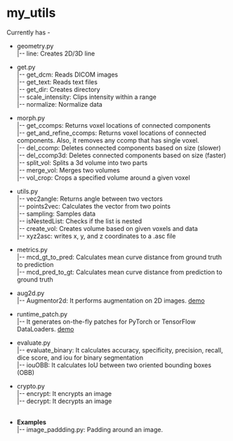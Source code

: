 # my_utils

Currently has - <br>
  * geometry.py <br>
    |-- line: Creates 2D/3D line <br>
  * get.py <br>
    |-- get_dcm: Reads DICOM images <br>
    |-- get_text: Reads text files <br>
    |-- get_dir: Creates directory <br>
    |-- scale_intensity: Clips intensity within a range <br>
    |-- normalize: Normalize data <br>
  * morph.py <br>
    |-- get_ccomps: Returns voxel locations of connected components <br>
    |-- get_and_refine_ccomps: Returns voxel locations of connected components. Also, it removes
    any ccomp that has single voxel. <br>
    |-- del_ccomp: Deletes connected components based on size (slower) <br>
    |-- del_ccomp3d: Deletes connected components based on size (faster) <br>
    |-- split_vol: Splits a 3d volume into two parts <br>
    |-- merge_vol: Merges two volumes <br>
    |-- vol_crop: Crops a specified volume around a given voxel <br>
    
  * utils.py <br>
    |-- vec2angle: Returns angle between two vectors <br>
    |-- points2vec: Calculates the vector from two points <br>
    |-- sampling: Samples data <br>
    |-- isNestedList: Checks if the list is nested <br>
    |-- create_vol: Creates volume based on given voxels and data <br>
    |-- xyz2asc: writes x, y, and z coordinates to a .asc file <br>
  * metrics.py <br>
    |-- mcd_gt_to_pred: Calculates mean curve distance from ground truth to prediction <br>
    |-- mcd_pred_to_gt: Calculates mean curve distance from prediction to ground truth <br>
  * aug2d.py <br>
    |-- Augmentor2d: It performs augmentation on 2D images. [demo](https://github.com/mrinal054/my_utils/blob/main/demo/aug2d/aug2d_demo.ipynb)
  * runtime_patch.py <br>
    |-- It generates on-the-fly patches for PyTorch or TensorFlow DataLoaders. [demo](https://github.com/mrinal054/my_utils/blob/main/demo/runtime_patch/runtime_patch_demo.ipynb) <br>
  * evaluate.py <br>
    |-- evaluate_binary: It calculates accuracy, specificity, precision, recall, dice score, and iou for binary segmentation <br>
    |-- iouOBB: It calculates IoU between two oriented bounding boxes (OBB) <br>
  * crypto.py <br>
    |-- encrypt: It encrypts an image <br>
    |-- decrypt: It decrypts an image <br>
    <br>
    
   * **Examples** <br>
     |-- image_paddding.py: Padding around an image.
    
  
